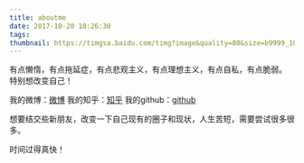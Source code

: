 ```yaml
---
title: aboutme
date: 2017-10-20 10:26:30
tags:
thumbnail: https://timgsa.baidu.com/timg?image&quality=80&size=b9999_10000&sec=1508506538217&di=e5cc51647bb9a194ae08f25724e7c2ec&imgtype=0&src=http%3A%2F%2Fatt.x2.hiapk.com%2Fforum%2F201603%2F08%2F131820wfv2vbm82v2we2wh.jpg
---
```


有点懒惰，有点拖延症，有点悲观主义，有点理想主义，有点自私，有点脆弱。
特别想改变自己！

我的微博：[微博][1]
我的知乎：[知乎][2]
我的github：[github][3]

想要结交些新朋友，改变一下自己现有的圈子和现状，人生苦短，需要尝试很多很多。

时间过得真快！

  [1]: https://weibo.com/u/1848984155
  [2]: https://www.zhihu.com/people/jiao-qi-yuan-89/activities
  [3]: https://github.com/jiaoqiyuan
